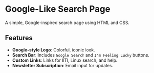 # Google-Like Search Page

A simple, Google-inspired search page using HTML and CSS.

## Features
- **Google-style Logo**: Colorful, iconic look.
- **Search Bar**: Includes `Google Search` and `I'm Feeling Lucky` buttons.
- **Custom Links**: Links for IITI, Linux search, and help.
- **Newsletter Subscription**: Email input for updates.


